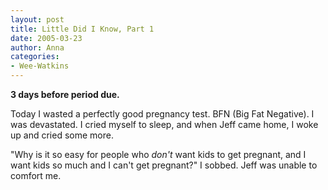 ```yaml
---
layout: post
title: Little Did I Know, Part 1
date: 2005-03-23
author: Anna
categories:
- Wee-Watkins
---
```


**3 days before period due.**

Today I wasted a perfectly good pregnancy test. BFN (Big Fat Negative). I was devastated. I cried myself to sleep, and when Jeff came home, I woke up and cried some more.

"Why is it so easy for people who <i>don't</i> want kids to get pregnant, and I want kids so much and I can't get pregnant?" I sobbed. Jeff was unable to comfort me.
